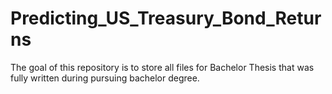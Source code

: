 # Predicting_US_Treasury_Bond_Returns
The goal of this repository is to store all files for Bachelor Thesis that was fully written during pursuing bachelor degree.
